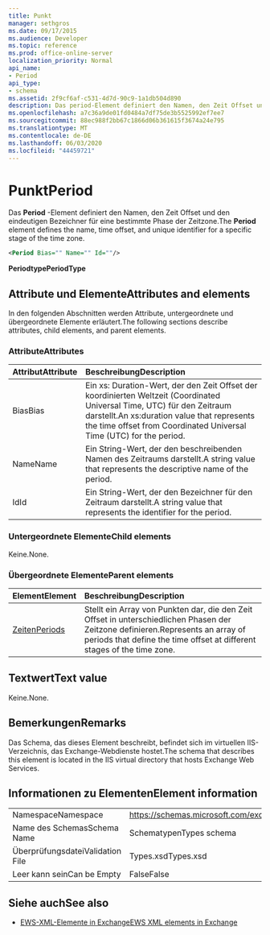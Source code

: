 ```yaml
---
title: Punkt
manager: sethgros
ms.date: 09/17/2015
ms.audience: Developer
ms.topic: reference
ms.prod: office-online-server
localization_priority: Normal
api_name:
- Period
api_type:
- schema
ms.assetid: 2f9cf6af-c531-4d7d-90c9-1a1db504d890
description: Das period-Element definiert den Namen, den Zeit Offset und den eindeutigen Bezeichner für eine bestimmte Phase der Zeitzone.
ms.openlocfilehash: a7c36a9de01fd0484a7df75de3b5525992ef7ee7
ms.sourcegitcommit: 88ec988f2bb67c1866d06b361615f3674a24e795
ms.translationtype: MT
ms.contentlocale: de-DE
ms.lasthandoff: 06/03/2020
ms.locfileid: "44459721"
---
```

# <a name="period"></a><span data-ttu-id="c1cb0-103">Punkt</span><span class="sxs-lookup"><span data-stu-id="c1cb0-103">Period</span></span>

<span data-ttu-id="c1cb0-104">Das **Period** -Element definiert den Namen, den Zeit Offset und den eindeutigen Bezeichner für eine bestimmte Phase der Zeitzone.</span><span class="sxs-lookup"><span data-stu-id="c1cb0-104">The **Period** element defines the name, time offset, and unique identifier for a specific stage of the time zone.</span></span> 
  
```xml
<Period Bias="" Name="" Id=""/>
```

 <span data-ttu-id="c1cb0-105">**Periodtype**</span><span class="sxs-lookup"><span data-stu-id="c1cb0-105">**PeriodType**</span></span>
## <a name="attributes-and-elements"></a><span data-ttu-id="c1cb0-106">Attribute und Elemente</span><span class="sxs-lookup"><span data-stu-id="c1cb0-106">Attributes and elements</span></span>

<span data-ttu-id="c1cb0-107">In den folgenden Abschnitten werden Attribute, untergeordnete und übergeordnete Elemente erläutert.</span><span class="sxs-lookup"><span data-stu-id="c1cb0-107">The following sections describe attributes, child elements, and parent elements.</span></span>
  
### <a name="attributes"></a><span data-ttu-id="c1cb0-108">Attribute</span><span class="sxs-lookup"><span data-stu-id="c1cb0-108">Attributes</span></span>

|<span data-ttu-id="c1cb0-109">**Attribut**</span><span class="sxs-lookup"><span data-stu-id="c1cb0-109">**Attribute**</span></span>|<span data-ttu-id="c1cb0-110">**Beschreibung**</span><span class="sxs-lookup"><span data-stu-id="c1cb0-110">**Description**</span></span>|
|:-----|:-----|
|<span data-ttu-id="c1cb0-111">Bias</span><span class="sxs-lookup"><span data-stu-id="c1cb0-111">Bias</span></span>  <br/> |<span data-ttu-id="c1cb0-112">Ein xs: Duration-Wert, der den Zeit Offset der koordinierten Weltzeit (Coordinated Universal Time, UTC) für den Zeitraum darstellt.</span><span class="sxs-lookup"><span data-stu-id="c1cb0-112">An xs:duration value that represents the time offset from Coordinated Universal Time (UTC) for the period.</span></span>  <br/> |
|<span data-ttu-id="c1cb0-113">Name</span><span class="sxs-lookup"><span data-stu-id="c1cb0-113">Name</span></span>  <br/> |<span data-ttu-id="c1cb0-114">Ein String-Wert, der den beschreibenden Namen des Zeitraums darstellt.</span><span class="sxs-lookup"><span data-stu-id="c1cb0-114">A string value that represents the descriptive name of the period.</span></span>  <br/> |
|<span data-ttu-id="c1cb0-115">Id</span><span class="sxs-lookup"><span data-stu-id="c1cb0-115">Id</span></span>  <br/> |<span data-ttu-id="c1cb0-116">Ein String-Wert, der den Bezeichner für den Zeitraum darstellt.</span><span class="sxs-lookup"><span data-stu-id="c1cb0-116">A string value that represents the identifier for the period.</span></span>  <br/> |
   
### <a name="child-elements"></a><span data-ttu-id="c1cb0-117">Untergeordnete Elemente</span><span class="sxs-lookup"><span data-stu-id="c1cb0-117">Child elements</span></span>

<span data-ttu-id="c1cb0-118">Keine.</span><span class="sxs-lookup"><span data-stu-id="c1cb0-118">None.</span></span>
  
### <a name="parent-elements"></a><span data-ttu-id="c1cb0-119">Übergeordnete Elemente</span><span class="sxs-lookup"><span data-stu-id="c1cb0-119">Parent elements</span></span>

|<span data-ttu-id="c1cb0-120">**Element**</span><span class="sxs-lookup"><span data-stu-id="c1cb0-120">**Element**</span></span>|<span data-ttu-id="c1cb0-121">**Beschreibung**</span><span class="sxs-lookup"><span data-stu-id="c1cb0-121">**Description**</span></span>|
|:-----|:-----|
|[<span data-ttu-id="c1cb0-122">Zeiten</span><span class="sxs-lookup"><span data-stu-id="c1cb0-122">Periods</span></span>](periods.md) <br/> |<span data-ttu-id="c1cb0-123">Stellt ein Array von Punkten dar, die den Zeit Offset in unterschiedlichen Phasen der Zeitzone definieren.</span><span class="sxs-lookup"><span data-stu-id="c1cb0-123">Represents an array of periods that define the time offset at different stages of the time zone.</span></span>  <br/> |
   
## <a name="text-value"></a><span data-ttu-id="c1cb0-124">Textwert</span><span class="sxs-lookup"><span data-stu-id="c1cb0-124">Text value</span></span>

<span data-ttu-id="c1cb0-125">Keine.</span><span class="sxs-lookup"><span data-stu-id="c1cb0-125">None.</span></span>
  
## <a name="remarks"></a><span data-ttu-id="c1cb0-126">Bemerkungen</span><span class="sxs-lookup"><span data-stu-id="c1cb0-126">Remarks</span></span>

<span data-ttu-id="c1cb0-127">Das Schema, das dieses Element beschreibt, befindet sich im virtuellen IIS-Verzeichnis, das Exchange-Webdienste hostet.</span><span class="sxs-lookup"><span data-stu-id="c1cb0-127">The schema that describes this element is located in the IIS virtual directory that hosts Exchange Web Services.</span></span>
  
## <a name="element-information"></a><span data-ttu-id="c1cb0-128">Informationen zu Elementen</span><span class="sxs-lookup"><span data-stu-id="c1cb0-128">Element information</span></span>

|||
|:-----|:-----|
|<span data-ttu-id="c1cb0-129">Namespace</span><span class="sxs-lookup"><span data-stu-id="c1cb0-129">Namespace</span></span>  <br/> |https://schemas.microsoft.com/exchange/services/2006/types  <br/> |
|<span data-ttu-id="c1cb0-130">Name des Schemas</span><span class="sxs-lookup"><span data-stu-id="c1cb0-130">Schema Name</span></span>  <br/> |<span data-ttu-id="c1cb0-131">Schematypen</span><span class="sxs-lookup"><span data-stu-id="c1cb0-131">Types schema</span></span>  <br/> |
|<span data-ttu-id="c1cb0-132">Überprüfungsdatei</span><span class="sxs-lookup"><span data-stu-id="c1cb0-132">Validation File</span></span>  <br/> |<span data-ttu-id="c1cb0-133">Types.xsd</span><span class="sxs-lookup"><span data-stu-id="c1cb0-133">Types.xsd</span></span>  <br/> |
|<span data-ttu-id="c1cb0-134">Leer kann sein</span><span class="sxs-lookup"><span data-stu-id="c1cb0-134">Can be Empty</span></span>  <br/> |<span data-ttu-id="c1cb0-135">False</span><span class="sxs-lookup"><span data-stu-id="c1cb0-135">False</span></span>  <br/> |
   
## <a name="see-also"></a><span data-ttu-id="c1cb0-136">Siehe auch</span><span class="sxs-lookup"><span data-stu-id="c1cb0-136">See also</span></span>



- [<span data-ttu-id="c1cb0-137">EWS-XML-Elemente in Exchange</span><span class="sxs-lookup"><span data-stu-id="c1cb0-137">EWS XML elements in Exchange</span></span>](ews-xml-elements-in-exchange.md)

